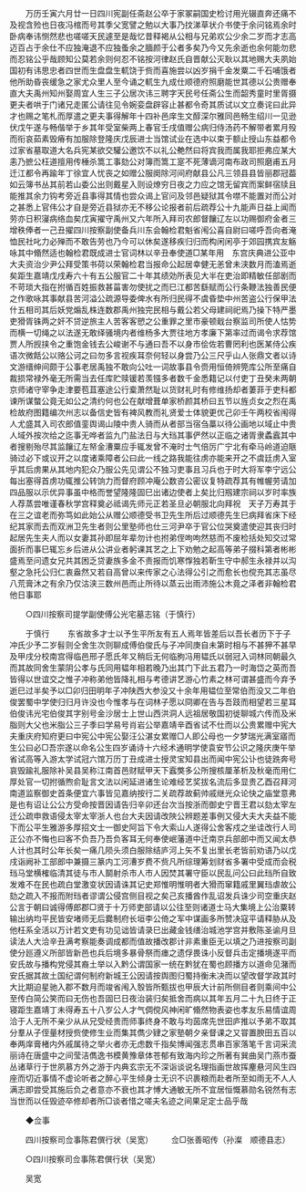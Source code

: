 <!-- { "loadSidebar": true } -->
　　万历壬寅六月廿一日四川宪副任斋赵公卒于家冢嗣国史检讨用光辍直奔还痛不及视含殓也日夜冯棺而号其季父宽譬之勉以大事乃抆涕草状介书使于余问铭焉余时卧病奉讳恻然悲也嗟嗟天民遽至是哉忆昔释褐从公相与兄弟欢公少余二岁而才志高迈百占于余仕不应独淹退不应独蚤余之腼颜于公者多矣乃今又先余逝也余何能勿悲而忍铭公乎哉顾知公莫若余则何忍不铭按河律赵氏自晋献公灭耿以其地赐大夫夙始国初有讳思忠者四世而生盘盘生軏饶于赀而喜施尝以凶岁捐千金发粟二千石哺饿者他所助昏丧缓急之家尤众里人至今诵之軏生九成仕顺德府照磨能世其德以公贵赠奉直大夫禹州知州娶周宜人生三子公居次讳三聘字天民号任斋公生而韶秀童时里胥摄更夫者哄于门诸兄走匿公请往见令婉娈盘辟容止甚都令奇其质试以文立奏诧曰此异才也赐之笔札而厚遣之更夫事得解年十四补邑庠生文醇深尔雅同邑畅生绍川一见逊伏戊午遂与畅偕举于乡其年受室柴两上春官壬戌值赠公病归侍汤药不解带者累月殁而衔哀茹素毁瘠有加服除登隆庆戊辰进士当馆试业在选中以束于额止授山东益都令过家省墓取道大名兵宪某欲交驩公邀饮不以礼公艴然曰将宾我而属我耶拒弗应某大恚乃摭公枉道擅用传棰杀篙工事劾公对簿而篙工寔不死薄谪河南布政司照磨甫五月迁江都令再踰年丁徐宜人忧丧之如赠公服阕除河间府献县公凡三领县县皆丽郡冠葢如云簿书丛其前若山委公出则戴星入则设燎穷日夜之力应之馆无留宾而案鲜宿牍且能推其余力钩考旁近县事得其情也尝众谒上官问及邻邑疑狱其令噤不能置对而公对之甚悉上官伟公才自是旁近县狱亦无不移公论报者前后疏荐公十九能声日益上闻而劳亦日积寖病络血矣戊寅擢守禹州又六年所入拜司农郎督饟辽左以功赐御府金者三增秩俸者一己丑擢四川按察副使备兵川东会翰检君魁省闱公喜自尉曰嗟呼吾向者淹恤民社叱力必殚而不敢告劳也乃今可以休矣遂移疾归归而构闲闲亭于郊园携宾友觞咏其中翛然适也翰检君既成进士官词林以辛丑奉使道□某年用　东宫庆典进公亚中大夫资治少尹公拜受策书荷以荣翰检君当报命公起居幸健无恙曾未浃数月而溘焉逝矣距生嘉靖戊戌寿六十有五公服官二十年其绩効所表见大半在吏治即精敏任部剧而不苛琐大指在拊循百姓振救甚菑害勿使扰之而巳江都苦繇赋而公行条鞭法独善民便之作歌咏其事献县苦河溢公疏源导委俾水有所归民得不虞昏垫中州苦盗公行保甲法什五相司其后妖党煽乱株连数郡禹州独完民相与戴公若父母建祠祀焉乃操下特严墨吏猾胥铢两之奸不贷逆旅主人苦客客愬之公重罪之里市豪顿戢台察监司所使人怙势而横一切绳之以法遂无敢绎骚境内者维杨多大贾往地方孝廉下第率过而谒令求荐馆贾人所觊挟令之重饱金钱去公峻谢不与通曰吾不以身市侩佐若曹罔利也医某侍公疾语次微餂公以赂公诃之曰勿多言视疾耳奈何轻以身尝乃公三尺乎山人张鼎文者以诗文游缙绅间颇于公事老居禹独不敢向公吐一词故事县令赍用恒倚辨筦库公所至痛自裁损常禄外毫无所需当去任库贮赎锾若羡镪多者数千金悉籍记以付吏丁丑癸未两朝京师诸守宰争走津要苞苴塞途公行槖萧然耻以货财礼时有修维扬却者萋菲于吏科都谏所谋螫公竟无如公之清约何也公在献增葺单家桥颜其桥曰五节以旌贞女之烈在禹检故府图籍编次州志以备信史皆有裨风教而礼贤爱士体貌更优己卯壬午两校省闱得人尤盛其入司农郎值銮舆谒山陵中贵人骑而从者部当宿刍藁以待公画地以域止中贵人域外按次给之迄事无哗者监九门盐法日与大珰其事俨然以正临之诸胥隶蟊蠧其中者搜剔殆尽其监饟辽左帑金漕粟应手辄发曾不淹时士气倍厉广宁北有牵马岭道迫陿骑过必下或议开之以度诸乘障者公曰此一线之路我能往虏亦能来开之不虞廷虏入室乎其后虏果从其地内犯众乃服公先见谓公不独习吏事且习兵也于时大将军李宁远公每出塞得首虏功辄推公转饷力而督府顾冲庵公数咨公密议复特疏荐其有帷幄劳请加四品服以示优异事虽中格而誉望隆隆固巳出诸边使者上矣比归剏建宗祠以岁时率族人荐蒸尝唯谨春秋学宫释奠必祗谒先师元正若圣旦必朝服北向拜祝　天子万寿其于在三之谊老而弥笃如此始公从赠公顺德受书卫先生所后过顺德先生巳病拜省床下经纪其家而去而双洲卫先生者则公里塾师也仕三河尹卒于官公位哭奠遣使迎其丧归时起居先生夫人而以女妻其孙即屈年辈勿计也拊弟侄呴呴然慈而不废检括处知交过常面折而事巳辄忘乡后进从公讲业者躬课其艺之上下劝勉之起高等弟子掇科第者彬彬盛焉至问遗女兄共其困乏贷妻族多金不责报而饥寒惸独若靳生守中郝生永禄并以沟壑之急托公归仁衷盎然又若自高曾以来传家之心法得公引之而愈长也傥充其志虽尽八荒膏沐之有余乃仅沽浃三数州邑而止所待以蒸云出雨沛施公木竟之泽者非翰检君他日事耶 

　　○四川按察司提学副使傅公光宅墓志铭（于慎行） 

　　于慎行 
　　东省故多才士以予生平所友有五人焉年皆差后以吾长者历下于子冲氏少予二岁髫则仝舍生次则聊成傅伯俊氏与子冲同庚自未第时相与不甚狎不甚早及甲戌分校南宫得临邑邢子愿氏年又稍后无何临朐冯用韫氏以弱冠入词林同朝最久而其故同舍生蒙阴公孝与氏同用韫年相若晚乃出其门下此五君乃一时海岱之英而吾皆得以世谊交之惟子冲称弟他皆降礼相与考德讲艺游心竹素之林可谓甚盛而今弃予逝巳过半矣予以□卯归田明年子冲陕西大参没又十余年用韫位至常伯而没又二年伯俊罢蜀中学使归归月许没也今惟孝与在词林子愿以冏卿在告与吾跂而相望若三星耳伯俊讳光宅伯俊其字别号金沙居士上世山西洪洞人远祖居敬国初徙聊城六传而及米脂则大父也米脂公三子季曰学易号肖岩公举嘉靖辛酉省试不仕而以公贵累赠中宪大夫重庆府知府更曰中宪公中宪公娶汪公湛女累赠□人即公母也一夕梦瑞光满室寤而生公曰必□吾宗遂以命名公生四岁诵诗十六经术通明学使袁安节公识之隆庆庚午举省试高等入游太学试冠六馆万历丁丑成进士授灵宝知县出而闻中宪公讣也徒跣奔号哀毁踰礼服除补吴县吴称江南首邑财赋甲天下蠧獘多公所搜核厘革析及秋毫而用仁厚处官一切拊循煦俞耻言文法以闲延进诸生论难经艺奖拔名流后多显贵乙酉召拜河南道监察御史首条便宜六事皆见嘉纳按行二关疏荐故蓟帅戚继光众论快之庙堂意弗是也有诏让公公方受命按晋因请告归辛卯还台次当按浙而御史宁晋王君以劾太宰左迁公疏申救语侵太宰太宰浙人也台大夫因请改陜公辨题差事例又侵大夫大夫益不能下而公平生雅游多厚招文士一御史阿旨下令大索山人遂得公舍客戍之坐诖改行人司正公亦不悔也曰客不负吾乃吾负客耳无何奉使岷藩道中迁南京兵部郎中而又闻太恭人计也其时公年长矣一痛几陨头须白服除结庐河上矢不复出里长老皆前劝语乃以戊戌诣阙补工部郎中兼摄三篆内工河漕岁费不赀凡所综理筹划财省多署中受成而会税珰马堂横榷临清其徒与市人鬬射杀市人市人因焚其署守臣以民乱问公曰此珰所自致发难不在民也疏白堂激变状因请诛其记史郑惟明惟明者大猾而窜籍戚里翼珰虐故公劾之疏入不报而附珰者谬谓公侵宫侧目视之矣己亥播酋作乱诏发兵诛少司空重庆赵公言于朝曰诚得傅郎郡□贤于十万师吏部请以公往至则诸道士马大集境上公治粟转输出纳均平民皆安堵师无后爨制府长垣李公倚之军中谋画多所赞决寇平请释胁从及他枉系全活以万计若文吏有功见诎皆请录巳出藏金钱缮治城池学宫并敷陈圣谕月旦读法人大洽辛丑满考察能奏调成都而值故播改郡计非素重臣无以填之乃进按察司副使分廵遵义所部皆新邑也兵后境多暴骨祭而瘗之遗俘畏诛小反督兵击定播境遂平而安氏故与播构党侵其裔土举以入黔公谓国家一统在黔犹在蜀也顾播方以道命见潴而安氏据其故土国纪谓何制府新城王公因请按舆图归蜀持衡未决而以望改督学政其时大比期迫星驰入郡不数月而竣省闱入彀皆所甄拔也甲辰大计前所侧目者则乘间中公至传白简公笑而曰无伤也吾固巳日夜治装归矣抵舍而病以其年五月二十九日终于正寝距生嘉靖丁未得寿五十八岁公人才气倜傥风神闲旷翛然物表姿也孝友乐易情谊周洽于人无所不亲少从从兄受经贵而师事终身不敢与均茵席先世田庐推以予弟不取其分羣从子侄量材授赀使修生业而集其儁少肄之家塾朝夕亲督课之又甞置腴田五百以奉两庠膏楮内外戚属待之举火者亦无虑数千指矣博闻强志贯串百家落笔千言词采流丽诗在唐盛中之间莹洁儁逸书模黄豫章体苍郁有致海内珍之所著有巽曲吴门燕市蚕丛诸草行于世夙慕方外之游于内典玄宗无不深诣谈说名理指画世故挥麈悬河风生四座而切近事情不虚论听者之醉心平生倾身士无识不识裹粮而赴者所至如雨无不人人满志即尝受其施后负之者意亦不衰也其才愽大通敏无所不宜居恒慨慕勋名锐然有志当世而以任毁迹卒修却者所□谈者惜之嗟夫名迹之间果足定士品乎哉 

　　◆佥事 

　　四川按察司佥事陈君僎行状（吴宽） 
　　佥□张善昭传（孙澯　顺德县志） 

　　○四川按察司佥事陈君僎行状（吴宽） 

　　吴宽 
